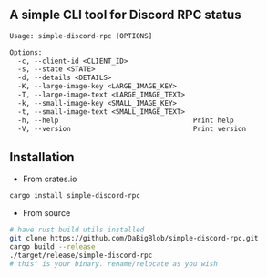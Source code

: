 ## A simple CLI tool for Discord RPC status

```txt
Usage: simple-discord-rpc [OPTIONS]

Options:
  -c, --client-id <CLIENT_ID>                
  -s, --state <STATE>                        
  -d, --details <DETAILS>                    
  -K, --large-image-key <LARGE_IMAGE_KEY>    
  -T, --large-image-text <LARGE_IMAGE_TEXT>  
  -k, --small-image-key <SMALL_IMAGE_KEY>    
  -t, --small-image-text <SMALL_IMAGE_TEXT>  
  -h, --help                                 Print help
  -V, --version                              Print version
```

## Installation
- From crates.io
```bash
cargo install simple-discord-rpc
```

- From source
```bash
# have rust build utils installed
git clone https://github.com/DaBigBlob/simple-discord-rpc.git
cargo build --release
./target/release/simple-discord-rpc
# this^ is your binary. rename/relocate as you wish
```